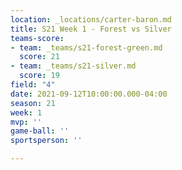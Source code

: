 ```yaml
---
location: _locations/carter-baron.md
title: S21 Week 1 - Forest vs Silver
teams-score:
- team: _teams/s21-forest-green.md
  score: 21
- team: _teams/s21-silver.md
  score: 19
field: "4"
date: 2021-09-12T10:00:00.000-04:00
season: 21
week: 1
mvp: ''
game-ball: ''
sportsperson: ''

---
```

